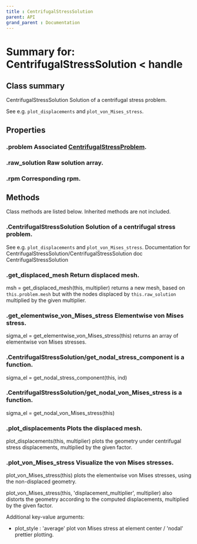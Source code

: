 ```yaml
---
title : CentrifugalStressSolution
parent: API
grand_parent : Documentation
---
```

# Summary for: **CentrifugalStressSolution**  < handle

## Class summary

CentrifugalStressSolution Solution of a centrifugal stress problem.

See e.g. `plot_displacements` and `plot_von_Mises_stress`.

## Properties

### .**problem** Associated [CentrifugalStressProblem](CentrifugalStressProblem.html).

### .**raw_solution** Raw solution array.

### .**rpm** Corresponding rpm.


## Methods

Class methods are listed below. Inherited methods are not included.

### .**CentrifugalStressSolution** Solution of a centrifugal stress problem.

See e.g. `plot_displacements` and `plot_von_Mises_stress`.
Documentation for CentrifugalStressSolution/CentrifugalStressSolution
doc CentrifugalStressSolution

### .**get_displaced_mesh** Return displaced mesh.

msh = get_displaced_mesh(this, multiplier) returns a new mesh, based on
`this.problem.mesh` but with the nodes displaced by `this.raw_solution`
multiplied by the given multiplier.

### .**get_elementwise_von_Mises_stress** Elementwise von Mises stress.

sigma_el = get_elementwise_von_Mises_stress(this) returns an array of
elementwise von Mises stresses.

### .CentrifugalStressSolution/**get_nodal_stress_component** is a function.
sigma_el = get_nodal_stress_component(this, ind)

### .CentrifugalStressSolution/**get_nodal_von_Mises_stress** is a function.
sigma_el = get_nodal_von_Mises_stress(this)

### .**plot_displacements** Plots the displaced mesh.

plot_displacements(this, multiplier) plots the geometry under centrifugal
stress displacements, multiplied by the given factor.

### .**plot_von_Mises_stress** Visualize the von Mises stresses.

plot_von_Mises_stress(this) plots the elementwise von Mises stresses,
using the non-displaced geometry.

plot_von_Mises_stress(this, 'displacement_multiplier', multiplier) also
distorts the geometry according to the computed displacements, multiplied
by the given factor.

Additional key-value arguments:
* plot_style : 'average' plot von Mises stress at element center /
'nodal' prettier plotting.


